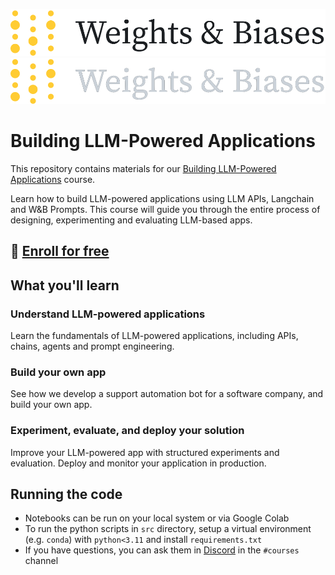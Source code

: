 <p align="center">
  <img src="https://raw.githubusercontent.com/wandb/wandb/508982e50e82c54cbf0dd464a9959fee0e1740ad/.github/wb-logo-lightbg.png#gh-light-mode-only" width="600" alt="Weights & Biases"/>
  <img src="https://raw.githubusercontent.com/wandb/wandb/508982e50e82c54cbf0dd464a9959fee0e1740ad/.github/wb-logo-darkbg.png#gh-dark-mode-only" width="600" alt="Weights & Biases"/>
</p>

# Building LLM-Powered Applications

This repository contains materials for our [Building LLM-Powered Applications](https://www.wandb.courses/courses/building-llm-powered-apps) course. 

Learn how to build LLM-powered applications using LLM APIs, Langchain and W&B Prompts. This course will guide you through the entire process of designing, experimenting and evaluating LLM-based apps.

## 🚀 [Enroll for free](https://www.wandb.courses/courses/building-llm-powered-apps)

## What you'll learn

### Understand LLM-powered applications
Learn the fundamentals of LLM-powered applications, including APIs, chains, agents and prompt engineering.

### Build your own app
See how we develop a support automation bot for a software company, and build your own app.

### Experiment, evaluate, and deploy your solution
Improve your LLM-powered app with structured experiments and evaluation. Deploy and monitor your application in production.

## Running the code

- Notebooks can be run on your local system or via Google Colab
- To run the python scripts in `src` directory, setup a virtual environment (e.g. `conda`) with `python<3.11` and install `requirements.txt`
- If you have questions, you can ask them in [Discord](https://wandb.me/discord) in the `#courses` channel
